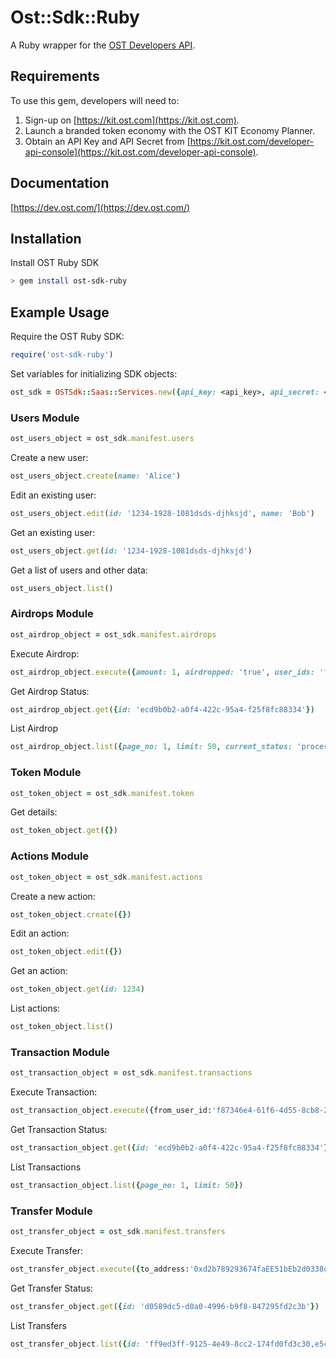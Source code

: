 # Ost::Sdk::Ruby

A Ruby wrapper for the [OST Developers API](https://dev.ost.com/).

## Requirements

To use this gem, developers will need to:
1. Sign-up on [https://kit.ost.com](https://kit.ost.com).
2. Launch a branded token economy with the OST KIT Economy Planner.
3. Obtain an API Key and API Secret from [https://kit.ost.com/developer-api-console](https://kit.ost.com/developer-api-console).

## Documentation

[https://dev.ost.com/](https://dev.ost.com/)

## Installation

Install OST Ruby SDK

```bash
> gem install ost-sdk-ruby
```

## Example Usage

Require the OST Ruby SDK:

```ruby
require('ost-sdk-ruby')
```

Set variables for initializing SDK objects:

```ruby
ost_sdk = OSTSdk::Saas::Services.new({api_key: <api_key>, api_secret: <api_secret>, api_base_url: <api_base_url>})
```

### Users Module 

```ruby
ost_users_object = ost_sdk.manifest.users
```

Create a new user:

```ruby
ost_users_object.create(name: 'Alice')
```

Edit an existing user:

```ruby
ost_users_object.edit(id: '1234-1928-1081dsds-djhksjd', name: 'Bob')
```

Get an existing user:

```ruby
ost_users_object.get(id: '1234-1928-1081dsds-djhksjd')
```

Get a list of users and other data:

```ruby
ost_users_object.list()
```

### Airdrops Module 

```ruby
ost_airdrop_object = ost_sdk.manifest.airdrops
```

Execute Airdrop:

```ruby
ost_airdrop_object.execute({amount: 1, airdropped: 'true', user_ids: 'f87346e4-61f6-4d55-8cb8-234c65437b01'})
```

Get Airdrop Status:
```ruby
ost_airdrop_object.get({id: 'ecd9b0b2-a0f4-422c-95a4-f25f8fc88334'})
```

List Airdrop
```ruby
ost_airdrop_object.list({page_no: 1, limit: 50, current_status: 'processing,complete'})
```


### Token Module 

```ruby
ost_token_object = ost_sdk.manifest.token
```

Get details:

```ruby
ost_token_object.get({})
```

### Actions Module 


```ruby
ost_token_object = ost_sdk.manifest.actions
```

Create a new action:

```ruby
ost_token_object.create({}) 
```

Edit an action:

```ruby
ost_token_object.edit({})
```

Get an action:

```ruby
ost_token_object.get(id: 1234)
```

List actions:

```ruby
ost_token_object.list()
```

### Transaction Module 

```ruby
ost_transaction_object = ost_sdk.manifest.transactions
```

Execute Transaction:

```ruby
ost_transaction_object.execute({from_user_id:'f87346e4-61f6-4d55-8cb8-234c65437b01', to_user_id:'c07bd853-e893-4400-b7e8-c358cfa05d85', action_id:'20145'})
```

Get Transaction Status:
```ruby
ost_transaction_object.get({id: 'ecd9b0b2-a0f4-422c-95a4-f25f8fc88334'})
```

List Transactions
```ruby
ost_transaction_object.list({page_no: 1, limit: 50})
```

### Transfer Module 

```ruby
ost_transfer_object = ost_sdk.manifest.transfers
```

Execute Transfer:

```ruby
ost_transfer_object.execute({to_address:'0xd2b789293674faEE51bEb2d0338d15401dEbfdE3', amount:1})
```

Get Transfer Status:
```ruby
ost_transfer_object.get({id: 'd0589dc5-d0a0-4996-b9f8-847295fd2c3b'})
```

List Transfers
```ruby
ost_transfer_object.list({id: 'ff9ed3ff-9125-4e49-8cc2-174fd0fd3c30,e5c24167-a3b2-4073-a064-6a7fcdb13be8'})
```

